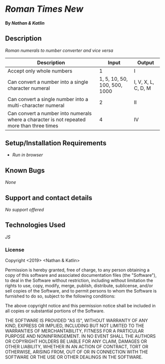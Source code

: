 # _Roman Times New_

#### By _**Nathan & Katlin**_

## Description

_Roman numerals to number converter and vice versa_

|Description|Input|Output|
|-|-|-|
|Accept only whole numbers|1|I|
|Can convert a number into a single character numeral|1, 5, 10, 50, 100, 500, 1000|I, V, X, L, C, D, M|
|Can convert a single number into a multi-character numeral| 2 | II |
|Can convert a number into numerals where a character is not repeated more than three times| 4 | IV |


## Setup/Installation Requirements

* _Run in browser_

## Known Bugs

_None_

## Support and contact details

_No support offered_

## Technologies Used

_JS_

### License

Copyright <2019> <Nathan & Katlin>

Permission is hereby granted, free of charge, to any person obtaining a copy of this software and associated documentation files (the "Software"), to deal in the Software without restriction, including without limitation the rights to use, copy, modify, merge, publish, distribute, sublicense, and/or sell copies of the Software, and to permit persons to whom the Software is furnished to do so, subject to the following conditions:

The above copyright notice and this permission notice shall be included in all copies or substantial portions of the Software.

THE SOFTWARE IS PROVIDED "AS IS", WITHOUT WARRANTY OF ANY KIND, EXPRESS OR IMPLIED, INCLUDING BUT NOT LIMITED TO THE WARRANTIES OF MERCHANTABILITY, FITNESS FOR A PARTICULAR PURPOSE AND NONINFRINGEMENT. IN NO EVENT SHALL THE AUTHORS OR COPYRIGHT HOLDERS BE LIABLE FOR ANY CLAIM, DAMAGES OR OTHER LIABILITY, WHETHER IN AN ACTION OF CONTRACT, TORT OR OTHERWISE, ARISING FROM, OUT OF OR IN CONNECTION WITH THE SOFTWARE OR THE USE OR OTHER DEALINGS IN THE SOFTWARE.

